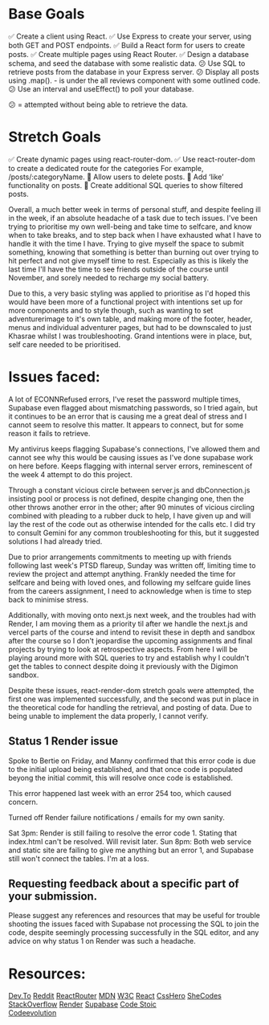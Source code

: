 # Base Goals

✅ Create a client using React.
✅ Use Express to create your server, using both GET and POST endpoints.
✅ Build a React form for users to create posts.
✅ Create multiple pages using React Router.
✅ Design a database schema, and seed the database with some realistic data.
😕 Use SQL to retrieve posts from the database in your Express server.
😕 Display all posts using .map(). - is under the all reviews component with some outlined code.
😕 Use an interval and useEffect() to poll your database.

😕 = attempted without being able to retrieve the data.

# Stretch Goals

✅ Create dynamic pages using react-router-dom.
✅ Use react-router-dom to create a dedicated route for the categories
For example, /posts/:categoryName.
🏹 Allow users to delete posts.
🏹 Add ‘like’ functionality on posts.
🏹 Create additional SQL queries to show filtered posts.

Overall, a much better week in terms of personal stuff, and despite feeling ill in the week, if an absolute headache of a task due to tech issues. I've been trying to prioritise my own well-being and take time to selfcare, and know when to take breaks, and to step back when I have exhausted what I have to handle it with the time I have. Trying to give myself the space to submit something, knowing that something is better than burning out over trying to hit perfect and not give myself time to rest. Especially as this is likely the last time I'll have the time to see friends outside of the course until November, and sorely needed to recharge my social battery.

Due to this, a very basic styling was applied to prioritise as I'd hoped this would have been more of a functional project with intentions set up for more components and to style though, such as wanting to set adventurerimage to it's own table, and making more of the footer, header, menus and individual adventurer pages, but had to be downscaled to just Khasrae whilst I was troubleshooting. Grand intentions were in place, but, self care needed to be prioritised.

# Issues faced:

A lot of ECONNRefused errors, I've reset the password multiple times, Supabase even flagged about mismatching passwords, so I tried again, but it continues to be an error that is causing me a great deal of stress and I cannot seem to resolve this matter. It appears to connect, but for some reason it fails to retrieve.

My antivirus keeps flagging Supabase's connections, I've allowed them and cannot see why this would be causing issues as I've done supabase work on here before.
Keeps flagging with internal server errors, reminescent of the week 4 attempt to do this project.

Through a constant vicious circle between server.js and dbConnection.js insisting pool or process is not defined, despite changing one, then the other throws another error in the other; after 90 minutes of vicious circling combined with pleading to a rubber duck to help, I have given up and will lay the rest of the code out as otherwise intended for the calls etc. I did try to consult Gemini for any common troubleshooting for this, but it suggested solutions I had already tried.

Due to prior arrangements commitments to meeting up with friends following last week's PTSD flareup, Sunday was written off, limiting time to review the project and attempt anything. Frankly needed the time for selfcare and being with loved ones, and following my selfcare guide lines from the careers assignment, I need to acknowledge when is time to step back to minimise stress.

Additionally, with moving onto next.js next week, and the troubles had with Render, I am moving them as a priority til after we handle the next.js and vercel parts of the course and intend to revisit these in depth and sandbox after the course so I don't jeopardise the upcoming assignments and final projects by trying to look at retrospective aspects. From here I will be playing around more with SQL queries to try and establish why I couldn't get the tables to connect despite doing it previously with the Digimon sandbox.

Despite these issues, react-render-dom stretch goals were attempted, the first one was implemented successfully, and the second was put in place in the theoretical code for handling the retrieval, and posting of data. Due to being unable to implement the data properly, I cannot verify.

## Status 1 Render issue

Spoke to Bertie on Friday, and Manny confirmed that this error code is due to the initial upload being established, and that once code is populated beyong the initial commit, this will resolve once code is established.

This error happened last week with an error 254 too, which caused concern.

Turned off Render failure notifications / emails for my own sanity.

Sat 3pm: Render is still failing to resolve the error code 1. Stating that index.html can't be resolved. Will revisit later.
Sun 8pm: Both web service and static site are failing to give me anything but an error 1, and Supabase still won't connect the tables. I'm at a loss.

## Requesting feedback about a specific part of your submission.

Please suggest any references and resources that may be useful for trouble shooting the issues faced with Supabase not processing the SQL to join the code, despite seemingly processing successfully in the SQL editor, and any advice on why status 1 on Render was such a headache.

# Resources:

[Dev.To](https://dev.to/)
[Reddit](https://reddit.com)
[ReactRouter](https://reactrouter.com/)
[MDN](https://developer.mozilla.org/)
[W3C](https://www.w3.org/)
[React](https://react.dev/)
[CssHero](https://csshero.org/)
[SheCodes](https://shecodes.io/)
[StackOverflow](https://stackoverflow.com/)
[Render](https://render.com/docs)
[Supabase](https://supabase.com/docs)
[Code Stoic](https://www.youtube.com/@ashutoshpawar)  
[Codeevolution](https://www.youtube.com/@Codevolution)
